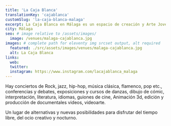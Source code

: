 ```yaml
---
title: 'La Caja Blanca'
translationKey: 'cajablanca'
customSlug: 'la-caja-blanca-malaga'
excerpt: La Caja Blanca en Málaga es un espacio de creación y Arte Joven, un laboratorio experimental dónde se buscan nuevas formas y contenidos del arte del siglo XXI.
city: Málaga
seo: # image relative to /assets/images/
  image: /venues/malaga-cajablanca.jpg
images: # complete path for eleventy img srcset output, alt required
  featured: ./src/assets/images/venues/malaga-cajablanca.jpg
  alt: La Caja Blanca
links:
  web:
  twitter:
  instagram: https://www.instagram.com/lacajablanca_malaga
---
```


Hay conciertos de Rock, jazz, hip-hop, música clásica, flamenco, pop etc., conferencias y debates, exposiciones y cursos de danzas, dibujo de cómic, interpretación, literatura, idiomas, guiones de cine, Animación 3d, edición y producción de documentales videos, videoarte.

Un lugar de alternativas y nuevas posibilidades para disfrutar del tiempo libre, del ocio creativo y nocturno.
